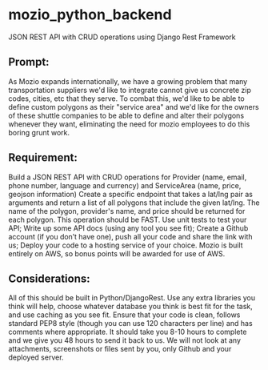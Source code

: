 # mozio_python_backend
JSON REST API with CRUD operations using Django Rest Framework

## Prompt:
As Mozio expands internationally, we have a growing problem that many transportation suppliers we'd like to integrate cannot give us concrete zip codes, cities, etc that they serve.
To combat this, we'd like to be able to define custom polygons as their "service area" and we'd like for the owners of these shuttle companies to be able to define and alter their polygons whenever they want, eliminating the need for mozio employees to do this boring grunt work.

## Requirement:
Build a JSON REST API with CRUD operations for Provider (name, email, phone number, language and currency) and ServiceArea (name, price, geojson information)
Create a specific endpoint that takes a lat/lng pair as arguments and return a list of all polygons that include the given lat/lng. The name of the polygon, provider's name, and price should be returned for each polygon. This operation should be FAST.
Use unit tests to test your API;
Write up some API docs (using any tool you see fit);
Create a Github account (if you don’t have one), push all your code and share the link with us;
Deploy your code to a hosting service of your choice. Mozio is built entirely on AWS, so bonus points will be awarded for use of AWS.

## Considerations:
All of this should be built in Python/DjangoRest.
Use any extra libraries you think will help, choose whatever database you think is best fit for the task, and use caching as you see fit.
Ensure that your code is clean, follows standard PEP8 style (though you can use 120 characters per line) and has comments where appropriate.
It should take you 8-10 hours to complete and we give you 48 hours to send it back to us.
We will not look at any attachments, screenshots or files sent by you, only Github and your deployed server.
